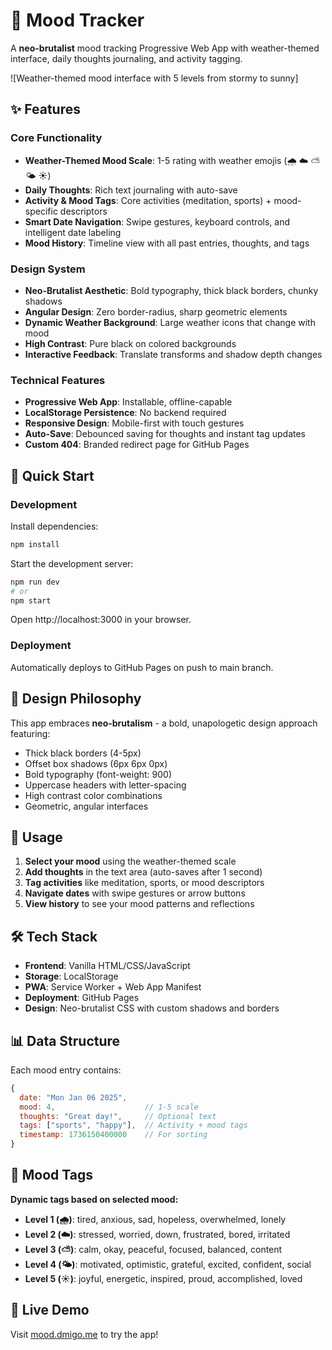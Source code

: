 # 🌟 Mood Tracker

A **neo-brutalist** mood tracking Progressive Web App with weather-themed interface, daily thoughts journaling, and activity tagging.

![Weather-themed mood interface with 5 levels from stormy to sunny]

## ✨ Features

### Core Functionality
- **Weather-Themed Mood Scale**: 1-5 rating with weather emojis (🌧️ ☁️ ⛅ 🌤️ ☀️)
- **Daily Thoughts**: Rich text journaling with auto-save
- **Activity & Mood Tags**: Core activities (meditation, sports) + mood-specific descriptors
- **Smart Date Navigation**: Swipe gestures, keyboard controls, and intelligent date labeling
- **Mood History**: Timeline view with all past entries, thoughts, and tags

### Design System
- **Neo-Brutalist Aesthetic**: Bold typography, thick black borders, chunky shadows
- **Angular Design**: Zero border-radius, sharp geometric elements
- **Dynamic Weather Background**: Large weather icons that change with mood
- **High Contrast**: Pure black on colored backgrounds
- **Interactive Feedback**: Translate transforms and shadow depth changes

### Technical Features
- **Progressive Web App**: Installable, offline-capable
- **LocalStorage Persistence**: No backend required
- **Responsive Design**: Mobile-first with touch gestures
- **Auto-Save**: Debounced saving for thoughts and instant tag updates
- **Custom 404**: Branded redirect page for GitHub Pages

## 🚀 Quick Start

### Development

Install dependencies:
```bash
npm install
```

Start the development server:
```bash
npm run dev
# or
npm start
```

Open http://localhost:3000 in your browser.

### Deployment

Automatically deploys to GitHub Pages on push to main branch.

## 🎨 Design Philosophy

This app embraces **neo-brutalism** - a bold, unapologetic design approach featuring:
- Thick black borders (4-5px)
- Offset box shadows (6px 6px 0px)
- Bold typography (font-weight: 900)
- Uppercase headers with letter-spacing
- High contrast color combinations
- Geometric, angular interfaces

## 📱 Usage

1. **Select your mood** using the weather-themed scale
2. **Add thoughts** in the text area (auto-saves after 1 second)
3. **Tag activities** like meditation, sports, or mood descriptors
4. **Navigate dates** with swipe gestures or arrow buttons
5. **View history** to see your mood patterns and reflections

## 🛠 Tech Stack

- **Frontend**: Vanilla HTML/CSS/JavaScript
- **Storage**: LocalStorage
- **PWA**: Service Worker + Web App Manifest
- **Deployment**: GitHub Pages
- **Design**: Neo-brutalist CSS with custom shadows and borders

## 📊 Data Structure

Each mood entry contains:
```javascript
{
  date: "Mon Jan 06 2025",
  mood: 4,                    // 1-5 scale
  thoughts: "Great day!",     // Optional text
  tags: ["sports", "happy"],  // Activity + mood tags
  timestamp: 1736150400000    // For sorting
}
```

## 🌈 Mood Tags

**Dynamic tags based on selected mood:**
- **Level 1 (🌧️)**: tired, anxious, sad, hopeless, overwhelmed, lonely
- **Level 2 (☁️)**: stressed, worried, down, frustrated, bored, irritated
- **Level 3 (⛅)**: calm, okay, peaceful, focused, balanced, content
- **Level 4 (🌤️)**: motivated, optimistic, grateful, excited, confident, social
- **Level 5 (☀️)**: joyful, energetic, inspired, proud, accomplished, loved

## 🔗 Live Demo

Visit [mood.dmigo.me](https://mood.dmigo.me) to try the app!
